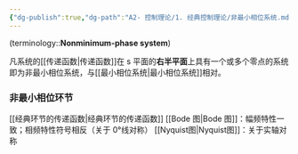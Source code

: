 ```yaml
---
{"dg-publish":true,"dg-path":"A2- 控制理论/1. 经典控制理论/非最小相位系统.md","permalink":"/A2- 控制理论/1. 经典控制理论/非最小相位系统/","dgPassFrontmatter":true,"noteIcon":"","created":"2024-05-21T15:20:28.786+08:00","updated":"2025-05-02T17:47:12.965+08:00"}
---
```


(terminology::**Nonminimum-phase system**)

凡系统的[[传递函数\|传递函数]]在 s 平面的**右半平面**上具有一个或多个零点的系统即为非最小相位系统，与[[最小相位系统\|最小相位系统]]相对。
### 非最小相位环节
[[经典环节的传递函数\|经典环节的传递函数]]
[[Bode 图\|Bode 图]]：幅频特性一致；相频特性符号相反（关于 0°线对称）
[[Nyquist图\|Nyquist图]]：关于实轴对称
